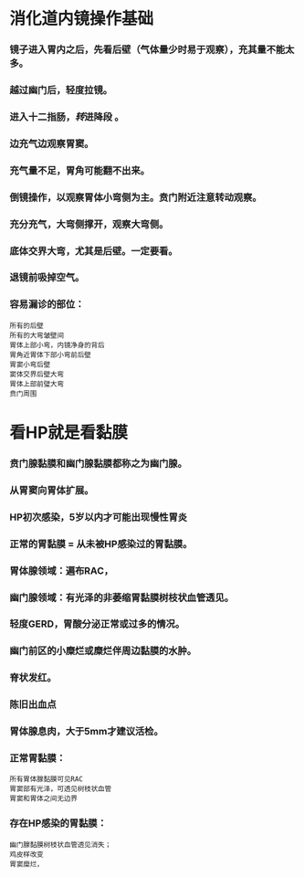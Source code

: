 # 消化道内镜操作基础

### 镜子进入胃内之后，先看后壁（气体量少时易于观察），充其量不能太多。
### 越过幽门后，轻度拉镜。  
### 进入十二指肠，*转*进降段 。
### 边充气边观察胃窦。  
### 充气量不足，胃角可能翻不出来。
### 倒镜操作，以观察胃体小弯侧为主。贲门附近注意转动观察。  
### 充分充气，大弯侧撑开，观察大弯侧。
### 底体交界大弯，尤其是后壁。一定要看。
### 退镜前吸掉空气。
### 容易漏诊的部位：
	所有的后壁
	所有的大弯皱壁间  
	胃体上部小弯，内镜净身的背后
	胃角近胃体下部小弯前后壁  
	胃窦小弯后壁  
	窦体交界后壁大弯  
	胃体上部前璧大弯
	贲门周围  


# 看HP就是看黏膜 


### 贲门腺黏膜和幽门腺黏膜都称之为幽门腺。
### 从胃窦向胃体扩展。  
### HP初次感染，5岁以内才可能出现慢性胃炎 
### 正常的胃黏膜 = 从未被HP感染过的胃黏膜。
### 胃体腺领域：遍布RAC，
### 幽门腺领域：有光泽的非萎缩胃黏膜树枝状血管透见。  
### 轻度GERD，胃酸分泌正常或过多的情况。
### 幽门前区的小糜烂或糜烂伴周边黏膜的水肿。
### 脊状发红。
### 陈旧出血点
### 胃体腺息肉，大于5mm才建议活检。
### 正常胃黏膜：
	所有胃体腺黏膜可见RAC
	胃窦部有光泽，可透见树枝状血管
	胃窦和胃体之间无边界
### 存在HP感染的胃黏膜：
	幽门腺黏膜树枝状血管透见消失；
	鸡皮样改变
	胃窦糜烂， 
